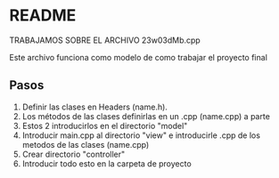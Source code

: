 # README

TRABAJAMOS SOBRE EL ARCHIVO 23w03dMb.cpp


Este archivo funciona como modelo de como trabajar el proyecto final

## Pasos

1. Definir las clases en Headers (name.h).
2. Los métodos de las clases definirlas en un .cpp (name.cpp) a parte
3. Estos 2 introducirlos en el directorio "model"
4. Introducir main.cpp al directorio "view" e introducirle .cpp de los metodos de las clases (name.cpp)
5. Crear directorio "controller"
6. Introducir todo esto en la carpeta de proyecto
